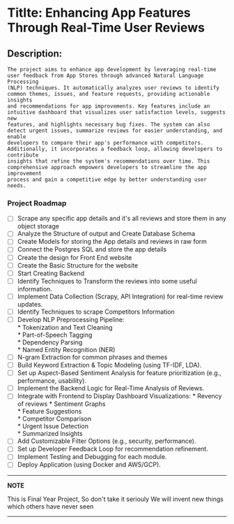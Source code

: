 # Titlte: Enhancing App Features Through Real-Time User Reviews

## Description:
    The project aims to enhance app development by leveraging real-time user feedback from App Stores through advanced Natural Language Processing  
    (NLP) techniques. It automatically analyzes user reviews to identify common themes, issues, and feature requests, providing actionable insights  
    and recommendations for app improvements. Key features include an intuitive dashboard that visualizes user satisfaction levels, suggests new  
    features, and highlights necessary bug fixes. The system can also detect urgent issues, summarize reviews for easier understanding, and enable  
    developers to compare their app's performance with competitors. Additionally, it incorporates a feedback loop, allowing developers to contribute  
    insights that refine the system's recommendations over time. This comprehensive approach empowers developers to streamline the app improvement  
    process and gain a competitive edge by better understanding user needs.


### Project Roadmap

- [ ] Scrape any specific app details and it's all reviews and store them in any object storage
- [ ] Analyze the Structure of output and Create Database Schema
- [ ] Create Models for storing the App details and reviews in raw form
- [ ] Connect the Postgres SQL and store the app details
- [ ] Create the design for Front End website
- [ ] Create the Basic Structure for the website
- [ ] Start Creating Backend
- [ ] Identify Techniques to Transform the reviews into some useful information.
- [ ] Implement Data Collection (Scrapy, API Integration) for real-time review updates.
- [ ] Identify Techniques to scrape Competitors Information
- [ ] Develop NLP Preprocessing Pipeline:  
        * Tokenization and Text Cleaning  
        * Part-of-Speech Tagging  
        * Dependency Parsing  
        * Named Entity Recognition (NER)
- [ ] N-gram Extraction for common phrases and themes  
- [ ] Build Keyword Extraction & Topic Modeling (using TF-IDF, LDA).  
- [ ] Set up Aspect-Based Sentiment Analysis for feature prioritization (e.g., performance, usability).  
- [ ] Implement the Backend Logic for Real-Time Analysis of Reviews.  
- [ ] Integrate with Frontend to Display Dashboard Visualizations: 
        * Revency of reviews
        * Sentiment Graphs  
        * Feature Suggestions  
        * Competitor Comparison  
        * Urgent Issue Detection  
        * Summarized Insights  
- [ ] Add Customizable Filter Options (e.g., security, performance).  
- [ ] Set up Developer Feedback Loop for recommendation refinement.  
- [ ] Implement Testing and Debugging for each module.  
- [ ] Deploy Application (using Docker and AWS/GCP).  
---
**NOTE**

This is Final Year Project, So don't take it seriouly
We will invent new things which others have never seen

---